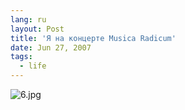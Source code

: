 ```yaml
---
lang: ru
layout: Post
title: 'Я на концерте Musica Radicum'
date: Jun 27, 2007
tags:
  - life
---
```


![6.jpg](upload://6.jpg)
